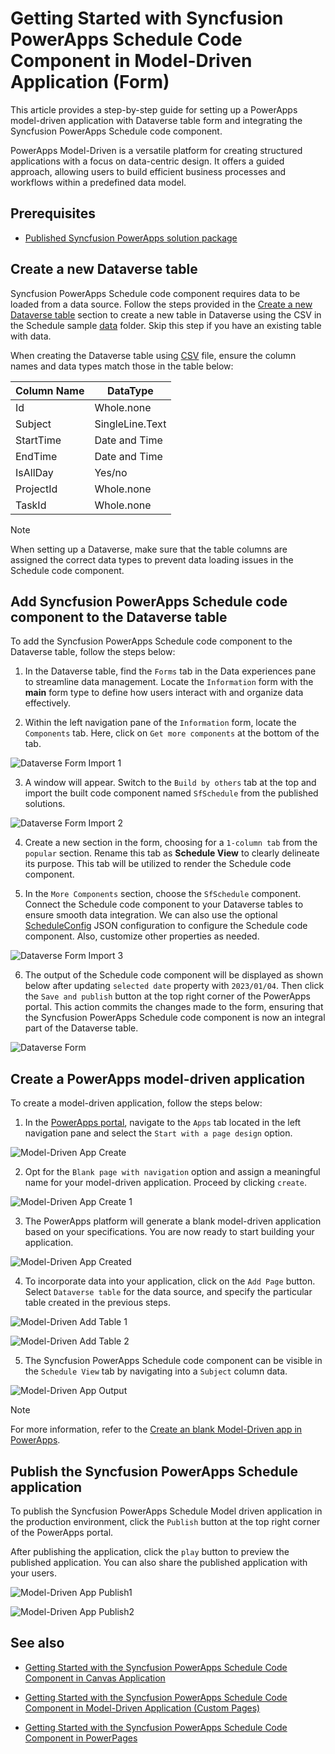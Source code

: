 # Getting Started with Syncfusion PowerApps Schedule Code Component in Model-Driven Application (Form)

This article provides a step-by-step guide for setting up a PowerApps model-driven application with Dataverse table form and integrating the Syncfusion PowerApps Schedule code component.

PowerApps Model-Driven is a versatile platform for creating structured applications with a focus on data-centric design. It offers a guided approach, allowing users to build efficient business processes and workflows within a predefined data model.

## Prerequisites

- [Published Syncfusion PowerApps solution package](../../README.md#deploying-the-solution-package-in-the-powerapps-portal)

## Create a new Dataverse table

Syncfusion PowerApps Schedule code component requires data to be loaded from a data source. Follow the steps provided in the [Create a new Dataverse table](../common/faq.md#how-to-create-a-new-dataverse-table) section to create a new table in Dataverse using the CSV in the Schedule sample [data](../../components/schedule/data/) folder. Skip this step if you have an existing table with data.

When creating the Dataverse table using [CSV](../../components/schedule/data/scheduleData.csv) file, ensure the column names and data types match those in the table below:

| Column Name | DataType   |
|-------------|------------|
| Id          | Whole.none |
| Subject     | SingleLine.Text |
| StartTime   | Date and Time |
| EndTime     | Date and Time |
| IsAllDay    | Yes/no |
| ProjectId   | Whole.none |
| TaskId      | Whole.none |

> [!NOTE]
> When setting up a Dataverse, make sure that the table columns are assigned the correct data types to prevent data loading issues in the Schedule code component.

## Add Syncfusion PowerApps Schedule code component to the Dataverse table

To add the Syncfusion PowerApps Schedule code component to the Dataverse table, follow the steps below:

1. In the Dataverse table, find the `Forms` tab in the Data experiences pane to streamline data management. Locate the `Information` form with the **main** form type to define how users interact with and organize data effectively.

2. Within the left navigation pane of the `Information` form, locate the `Components` tab. Here, click on `Get more components` at the bottom of the tab.

![Dataverse Form Import 1](../images/common/MD-PP-Import1.png)

3. A window will appear. Switch to the `Build by others` tab at the top and import the built code component named `SfSchedule` from the published solutions.

![Dataverse Form Import 2](../images/schedule/MD-PP-Import2.png)

4. Create a new section in the form, choosing for a `1-column tab` from the `popular` section. Rename this tab as **Schedule View** to clearly delineate its purpose. This tab will be utilized to render the Schedule code component.

5. In the `More Components` section, choose the `SfSchedule` component. Connect the Schedule code component to your Dataverse tables to ensure smooth data integration. We can also use the optional [ScheduleConfig](../../components/schedule/data/scheduleConfig.json) JSON configuration to configure the Schedule code component. Also, customize other properties as needed.

![Dataverse Form Import 3](../images/schedule/MD-PP-Import3.png)

6. The output of the Schedule code component will be displayed as shown below after updating `selected date` property with `2023/01/04`. Then click the `Save and publish` button at the top right corner of the PowerApps portal. This action commits the changes made to the form, ensuring that the Syncfusion PowerApps Schedule code component is now an integral part of the Dataverse table.

![Dataverse Form](../images/schedule/MD-PP-DataverseForm.png)

## Create a PowerApps model-driven application

To create a model-driven application, follow the steps below:

1. In the [PowerApps portal](https://make.powerapps.com/), navigate to the `Apps` tab located in the left navigation pane and select the `Start with a page design` option.

![Model-Driven App Create](../images/common/CV-App.png)

2. Opt for the `Blank page with navigation` option and assign a meaningful name for your model-driven application. Proceed by clicking `create`.

![Model-Driven App Create 1](../images/common/CV-App1.png)

3. The PowerApps platform will generate a blank model-driven application based on your specifications. You are now ready to start building your application.

![Model-Driven App Created](../images/common/MD-Created.png)

4. To incorporate data into your application, click on the `Add Page` button. Select `Dataverse table` for the data source, and specify the particular table created in the previous steps.

![Model-Driven Add Table 1](../images/common/MD-AddTable1.png)

![Model-Driven Add Table 2](../images/common/MD-AddTable2.png)

5. The Syncfusion PowerApps Schedule code component can be visible in the `Schedule View` tab by navigating into a `Subject` column data.

![Model-Driven App Output](../images/schedule/MD-Output.png)

> [!NOTE]
> For more information, refer to the [Create an blank Model-Driven app in PowerApps](https://learn.microsoft.com/en-us/power-apps/maker/model-driven-apps/build-app-three-steps).

## Publish the Syncfusion PowerApps Schedule application

To publish the Syncfusion PowerApps Schedule Model driven application in the production environment, click the `Publish` button at the top right corner of the PowerApps portal.

After publishing the application, click the `play` button to preview the published application. You can also share the published application with your users.

![Model-Driven App Publish1](../images/schedule/MD-Publish1.png)

![Model-Driven App Publish2](../images/schedule/MD-Publish2.png)

## See also

- [Getting Started with the Syncfusion PowerApps Schedule Code Component in Canvas Application](getting-started-with-canvas.md)

- [Getting Started with the Syncfusion PowerApps Schedule Code Component in Model-Driven Application (Custom Pages)](getting-started-with-model-driven-custom-pages.md)

- [Getting Started with the Syncfusion PowerApps Schedule Code Component in PowerPages](getting-started-with-power-pages.md)
